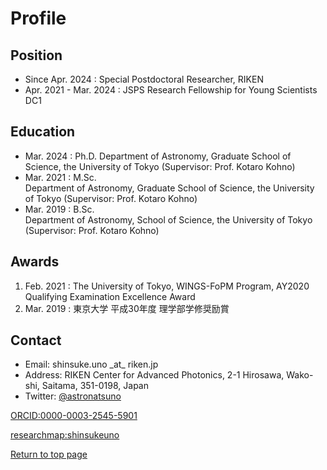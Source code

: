 # Profile
## Position
- Since Apr. 2024 : Special Postdoctoral Researcher, RIKEN
- Apr. 2021 - Mar. 2024 : JSPS Research Fellowship for Young Scientists DC1

## Education
- Mar. 2024 : Ph.D.
Department of Astronomy, Graduate School of Science, the University of Tokyo (Supervisor: Prof. Kotaro Kohno)
- Mar. 2021 : M.Sc.  
Department of Astronomy, Graduate School of Science, the University of Tokyo (Supervisor: Prof. Kotaro Kohno)
- Mar. 2019 : B.Sc.  
Department of Astronomy, School of Science, the University of Tokyo (Supervisor: Prof. Kotaro Kohno)

## Awards
1. Feb. 2021 : The University of Tokyo, WINGS-FoPM Program, AY2020 Qualifying Examination Excellence Award
2. Mar. 2019 : 東京大学 平成30年度 理学部学修奨励賞

## Contact
- Email: shinsuke.uno \_at\_ riken.jp
- Address: RIKEN Center for Advanced Photonics, 2-1 Hirosawa, Wako-shi, Saitama, 351-0198, Japan
- Twitter: <a href="https://twitter.com/astronatsuno" target="_block">@astronatsuno</a>

<a href="https://orcid.org/0000-0003-2545-5901" target="_blank">ORCID:0000-0003-2545-5901</a>

<a href="https://researchmap.jp/shinsukeuno" target="_blank">researchmap:shinsukeuno</a>

[Return to top page](https://shinsukeuno.github.io)
